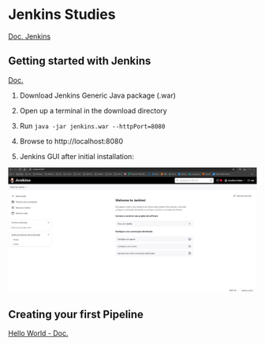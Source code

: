 # Jenkins Studies

[Doc. Jenkins](https://www.jenkins.io/doc/tutorials/)   

## Getting started with Jenkins

[Doc.](https://www.jenkins.io/doc/pipeline/tour/getting-started/)

1. Download Jenkins Generic Java package (.war)

2. Open up a terminal in the download directory

3. Run ``java -jar jenkins.war --httpPort=8080``

4. Browse to http://localhost:8080

5. Jenkins GUI after initial installation: 

![Jenkins GUI](./images/jenkins-1.png)

## Creating your first Pipeline 

[Hello World - Doc.](https://www.jenkins.io/doc/pipeline/tour/hello-world/)

